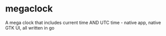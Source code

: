 # megaclock
A mega clock that includes current time AND UTC time - native app, native GTK UI, all written in go
